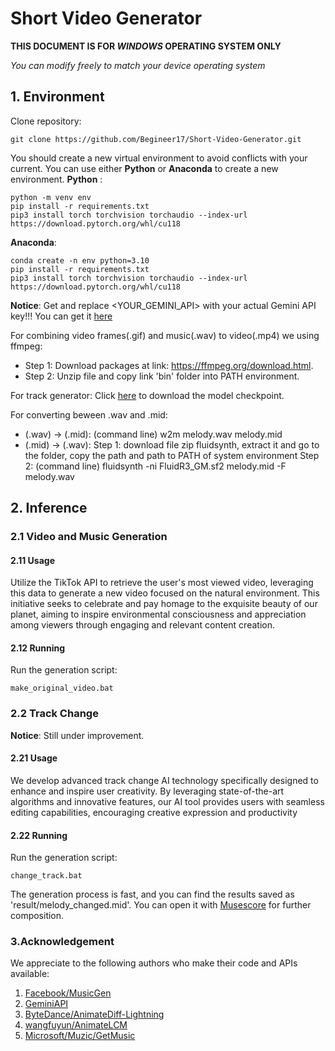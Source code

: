 # Short Video Generator

**THIS DOCUMENT IS FOR _WINDOWS_ OPERATING SYSTEM ONLY**

*You can modify freely to match your device operating system*

## 1. Environment

Clone repository:
```
git clone https://github.com/Begineer17/Short-Video-Generator.git
```

You should create a new virtual environment to avoid conflicts with your current. You can use either **Python** or **Anaconda** to create a new environment.
**Python** :
```
python -m venv env
pip install -r requirements.txt
pip3 install torch torchvision torchaudio --index-url https://download.pytorch.org/whl/cu118
```
**Anaconda**:
```
conda create -n env python=3.10
pip install -r requirements.txt
pip3 install torch torchvision torchaudio --index-url https://download.pytorch.org/whl/cu118
```

**Notice**: Get and replace <YOUR_GEMINI_API> with your actual Gemini API key!!!
You can get it [here](https://ai.google.dev/gemini-api/docs/api-key) 

For combining video frames(.gif) and music(.wav) to video(.mp4) we using ffmpeg:
   * Step 1: Download packages at link: https://ffmpeg.org/download.html.
   * Step 2: Unzip file and copy link 'bin' folder into PATH environment. 
   
For track generator: Click [here](https://1drv.ms/u/s!ArHNvccy1VzPkWGKXZDQY5k-kDi4?e=fFxcEq) to download the model checkpoint.

For converting beween .wav and .mid:
   * (.wav) -> (.mid):
      (command line) w2m melody.wav melody.mid
   * (.mid) -> (.wav):
      Step 1: download file zip fluidsynth, extract it and go to the folder, copy the path and path to PATH of system environment
      Step 2: (command line) fluidsynth -ni FluidR3_GM.sf2 melody.mid -F melody.wav

## 2. Inference

### 2.1 Video and Music Generation

#### 2.11 Usage

Utilize the TikTok API to retrieve the user's most viewed video, leveraging this data to generate a new video focused on the natural environment. This initiative seeks to celebrate and pay homage to the exquisite beauty of our planet, aiming to inspire environmental consciousness and appreciation among viewers through engaging and relevant content creation.

#### 2.12 Running

Run the generation script:
```
make_original_video.bat
```

### 2.2 Track Change

**Notice**: Still under improvement.

#### 2.21 Usage

We develop advanced track change AI technology specifically designed to enhance and inspire user creativity. By leveraging state-of-the-art algorithms and innovative features, our AI tool provides users with seamless editing capabilities, encouraging creative expression and productivity

#### 2.22 Running

Run the generation script:
```
change_track.bat
```

The generation process is fast, and you can find the results saved as 'result/melody_changed.mid'. You can open it with [Musescore](https://musescore.com/) for further composition. 


### 3.Acknowledgement

We appreciate to the following authors who make their code and APIs available:

1. [Facebook/MusicGen](https://huggingface.co/facebook/musicgen-small)
2. [GeminiAPI](https://ai.google.dev/gemini-api/docs/api-key)
3. [ByteDance/AnimateDiff-Lightning](https://huggingface.co/ByteDance/AnimateDiff-Lightning)
4. [wangfuyun/AnimateLCM](https://huggingface.co/wangfuyun/AnimateLCM)
5. [Microsoft/Muzic/GetMusic](https://github.com/microsoft/muzic/tree/main/getmusic)
